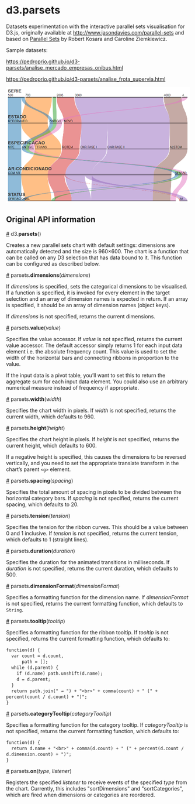 # d3.parsets

Datasets experimentation with the interactive parallel sets visualisation for D3.js, originally available at http://www.jasondavies.com/parallel-sets and based on [Parallel Sets](http://eagereyes.org/parallel-sets) by Robert Kosara and Caroline Ziemkiewicz.

Sample datasets:

https://pedroprio.github.io/d3-parsets/analise_mercado_empresas_onibus.html

https://pedroprio.github.io/d3-parsets/analise_frota_supervia.html

![Análise de Frota SuperVia](parsets.png)


## Original API information

<a name="d3_parsets" href="#d3_parsets">#</a> d3.<b>parsets</b>()

Creates a new parallel sets chart with default settings: dimensions are automatically detected and the size is 960×600. The chart is a function that can be called on any D3 selection that has data bound to it.  This function can be configured as described below.

<a name="parsets_dimensions" href="#parsets_dimensions">#</a> parsets.<b>dimensions</b>(<i>dimensions</i>)

If *dimensions* is specified, sets the categorical dimensions to be visualised. If a function is specified, it is invoked for every element in the target selection and an array of dimension names is expected in return. If an array is specified, it should be an array of dimension names (object keys).

If *dimensions* is not specified, returns the current dimensions.

<a name="parsets_value" href="#parsets_value">#</a> parsets.<b>value</b>(<i>value</i>)

Specifies the value accessor. If *value* is not specified, returns the current value accessor. The default accessor simply returns 1 for each input data element i.e. the absolute frequency count. This value is used to set the width of the horizontal bars and connecting ribbons in proportion to the value.

If the input data is a pivot table, you’ll want to set this to return the aggregate sum for each input data element.  You could also use an arbitrary numerical measure instead of frequency if appropriate.

<a name="parsets_width" href="#parsets_width">#</a> parsets.<b>width</b>(<i>width</i>)

Specifies the chart width in pixels. If *width* is not specified, returns the current width, which defaults to 960.

<a name="parsets_height" href="#parsets_height">#</a> parsets.<b>height</b>(<i>height</i>)

Specifies the chart height in pixels. If *height* is not specified, returns the current height, which defaults to 600.

If a negative height is specified, this causes the dimensions to be reversed vertically, and you need to set the appropriate translate transform in the chart’s parent `<g>` element.

<a name="parsets_spacing" href="#parsets_spacing">#</a> parsets.<b>spacing</b>(<i>spacing</i>)

Specifies the total amount of spacing in pixels to be divided between the horizontal category bars. If *spacing* is not specified, returns the current spacing, which defaults to 20.

<a name="parsets_tension" href="#parsets_tension">#</a> parsets.<b>tension</b>(<i>tension</i>)

Specifies the tension for the ribbon curves. This should be a value between 0 and 1 inclusive. If *tension* is not specified, returns the current tension, which defaults to 1 (straight lines).

<a name="parsets_duration" href="#parsets_duration">#</a> parsets.<b>duration</b>(<i>duration</i>)

Specifies the duration for the animated transitions in milliseconds. If *duration* is not specified, returns the current duration, which defaults to 500.

<a name="parsets_dimensionFormat" href="#parsets_dimensionFormat">#</a> parsets.<b>dimensionFormat</b>(<i>dimensionFormat</i>)

Specifies a formatting function for the dimension name. If *dimensionFormat* is not specified, returns the current formatting function, which defaults to <code>String</code>.

<a name="parsets_tooltip" href="#parsets_tooltip">#</a> parsets.<b>tooltip</b>(<i>tooltip</i>)

Specifies a formatting function for the ribbon tooltip. If *tooltip* is not specified, returns the current formatting function, which defaults to:

    function(d) {
      var count = d.count,
          path = [];
      while (d.parent) {
        if (d.name) path.unshift(d.name);
        d = d.parent;
      }
      return path.join(" → ") + "<br>" + comma(count) + " (" + percent(count / d.count) + ")";
    }

<a name="parsets_categoryTooltip" href="#parsets_categoryTooltip">#</a> parsets.<b>categoryTooltip</b>(<i>categoryTooltip</i>)

Specifies a formatting function for the category tooltip. If *categoryTooltip* is not specified, returns the current formatting function, which defaults to:

    function(d) {
      return d.name + "<br>" + comma(d.count) + " (" + percent(d.count / d.dimension.count) + ")";
    }

<a name="parsets_on" href="#parsets_on">#</a> parsets.<b>on</b>(<i>type</i>, <i>listener</i>)

Registers the specified <i>listener</i> to receive events of the specified <i>type</i> from the chart.  Currently, this includes "sortDimensions" and "sortCategories", which are fired when dimensions or categories are reordered.
